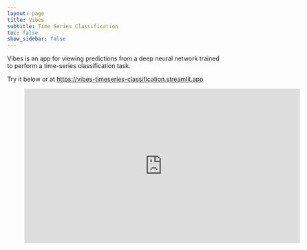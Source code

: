 ```yaml
---
layout: page
title: Vibes
subtitle: Time Series Classification
toc: false
show_sidebar: false
---
```


Vibes is an app for viewing predictions from a deep neural network trained to perform a time-series classification task.

Try it below or at <a target="_blank" rel="noopener noreferrer" href="https://vibes-timeseries-classification.streamlit.app">https://vibes-timeseries-classification.streamlit.app</a>

<!-- https://bulma.io/documentation/elements/image/#arbitrary-ratios-with-any-element -->

<figure class="image is-16by9">
  <iframe class="has-ratio" width="640" height="360" src="https://vibes-timeseries-classification.streamlit.app/?embedded=true" scrolling="yes" border="0" frameborder="no" framespacing="0" allowfullscreen="true"></iframe>
</figure>